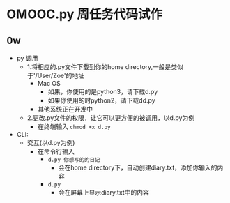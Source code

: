 # OMOOC.py 周任务代码试作

## 0w

- py 调用
	- 1.将相应的.py文件下载到你的home directory,一般是类似于'/User/Zoe'的地址
		- Mac OS 
			- 如果，你使用的是python3，请下载d.py
			- 如果你使用的时python2，请下载dd.py
		- 其他系统正在开发中
	- 2.更改.py文件的权限，让它可以更方便的被调用，以d.py为例
		- 在终端输入 ```chmod +x d.py```
- CLI:
    + 交互(以d.py为例)
   		- 在命令行输入
    		- ```d.py 你想写的的日记```
    			- 会在home directory下，自动创建diary.txt，添加你输入的内容
    		- ```d.py```
    			- 会在屏幕上显示diary.txt中的内容
    	 
    
    
